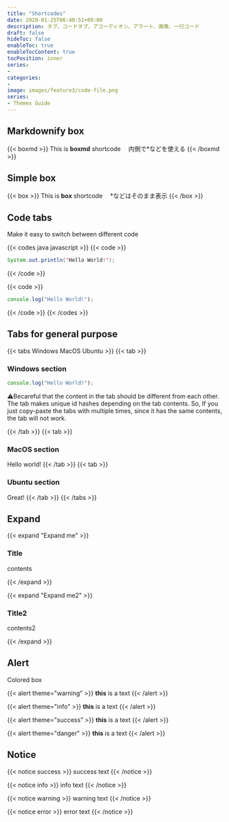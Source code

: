 ```yaml
---
title: "Shortcodes"
date: 2020-01-25T06:40:51+09:00
description: タブ、コードタブ、アコーディオン、アラート、画像、一行コード
draft: false
hideToc: false
enableToc: true
enableTocContent: true
tocPosition: inner
series:
-
categories:
-
image: images/feature3/code-file.png
series:
- Themes Guide
---
```


## Markdownify box

{{< boxmd >}}
This is **boxmd** shortcode 　内側で\*などを使える
{{< /boxmd >}}

## Simple box

{{< box >}}
This is **box** shortcode 　\*などはそのまま表示
{{< /box >}}

## Code tabs

Make it easy to switch between different code

{{< codes java javascript >}}
{{< code >}}

```java
System.out.println('Hello World!');
```

{{< /code >}}

{{< code >}}

```javascript
console.log("Hello World!");
```

{{< /code >}}
{{< /codes >}}

## Tabs for general purpose

{{< tabs Windows MacOS Ubuntu >}}
{{< tab >}}

### Windows section

```javascript
console.log("Hello World!");
```

⚠️Becareful that the content in the tab should be different from each other. The tab makes unique id hashes depending on the tab contents. So, If you just copy-paste the tabs with multiple times, since it has the same contents, the tab will not work.

{{< /tab >}}
{{< tab >}}

### MacOS section

Hello world!
{{< /tab >}}
{{< tab >}}

### Ubuntu section

Great!
{{< /tab >}}
{{< /tabs >}}

## Expand

{{< expand "Expand me" >}}

### Title

contents

{{< /expand >}}

{{< expand "Expand me2" >}}

### Title2

contents2

{{< /expand >}}

## Alert

Colored box

{{< alert theme="warning" >}}
**this** is a text
{{< /alert >}}

{{< alert theme="info" >}}
**this** is a text
{{< /alert >}}

{{< alert theme="success" >}}
**this** is a text
{{< /alert >}}

{{< alert theme="danger" >}}
**this** is a text
{{< /alert >}}

## Notice

{{< notice success >}}
success text
{{< /notice >}}

{{< notice info >}}
info text
{{< /notice >}}

{{< notice warning >}}
warning text
{{< /notice >}}

{{< notice error >}}
error text
{{< /notice >}}
